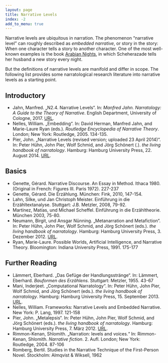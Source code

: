 ```yaml
---
layout: page
title: Narrative Levels
index: -2
add_to_menu: true
---
```


Narrative levels are ubiquitous in narration. The phenomenon “narrative level” can roughly described as *embedded narrative*, or story in the story: When one character tells a story to another character. One of the most well-known examples is the book [Arabian Nights](https://en.m.wikipedia.org/wiki/One_Thousand_and_One_Nights), in which Scheherazade tells her husband a new story every night. 

But the definitions of narrative levels are manifold and differ in scope. The following list provides some narratological research literature into narrative levels as a starting point.

## Introductory

- Jahn, Manfred.  „N2.4. Narrative Levels“. In: *Manfred Jahn. Narratology: A Guide to the Theory of Narrative*. English Department, University of Cologne, 2017. [URL](http://www.uni-koeln.de/~ame02/pppn.htm#N2.4).
- Nelles, William. „Embedding“. In: David Herman, Manfred Jahn, and Marie-Laure Ryan (eds.). *Routledge Encyclopedia of Narrative Theory*. London; New York: Routledge, 2005. 134-135.
- Pier, John. „Narrative Levels (revised version; uploaded 23 April 2014)“. In: Peter Hühn, John Pier, Wolf Schmid, and Jörg Schönert (.). *the living handbook of narratology*. Hamburg: Hamburg University Press, 22. August 2014. [URL](http://www.lhn.uni-hamburg.de/article/narrative-levels-revised-version-uploaded-23-april-2014).

## Basics

- Genette, Gérard. Narrative Discourse. An Essay in Method. Ithaca 1980. (Original in French: Figures III. Paris 1972). 227-237
- Genette, Gérard. Die Erzählung. München: Fink, 2010, 147-154.
- Lahn, Silke, und Jan Christoph Meister. Einführung in die Erzähltextanalyse. Stuttgart: J.B. Metzler, 2008, 79-92.
- Martínez, Matías, und Michael Scheffel. Einführung in die Erzähltheorie. München 2003, 75-80.
- Neumann, Birgit, und Ansgar Nünning. „Metanarration and Metafiction“.  In: Peter Hühn, John Pier, Wolf Schmid, and Jörg Schönert (eds.). *the living handbook of narratology*. Hamburg: Hamburg University Press, 3. Dezember 2012. [URL](http://www.lhn.uni-hamburg.de/article/metanarration-and-metafiction).
- Ryan, Marie-Laure. Possible Worlds, Artificial Intelligence, and Narrative Theory. Bloomington: Indiana University Press, 1991. 175-177

## Further Reading

- Lämmert, Eberhard. „Das Gefüge der Handlungsstränge“. In: Lämmert, Eberhard. *Bauformen des Erzählens*. Stuttgart: Metzler, 1955. 43-67
- Mani, Inderjeet. „Computational Narratology“. In: Peter Hühn, John Pier, Wolf Schmid, and Jörg Schönert (eds.). *the living handbook of narratology*. Hamburg: Hamburg University Press, 15. September 2013. [URL](http://www.lhn.uni-hamburg.de/article/computational-narratology).
- Nelles, William. Frameworks: Narrative Levels and Embedded Narrative. New York: P. Lang, 1997. 121-158
- Pier, John. „Metalepsis“. In: Peter Hühn, John Pier, Wolf Schmid, and Jörg Schönert (eds.). *the living handbook of narratology*. Hamburg: Hamburg University Press, 7. März 2012. [URL](http://hup.sub.uni-hamburg.de/lhn/index.php?title=Metalepsis&oldid=1509).
- Rimmon-Kenan, Shlomith. „Narration: levels and voices.“ In: Rimmon-Kenan, Shlomith. *Narrative fiction*. 2. Aufl. London; New York: Routledge, 2004. 87-106
- Romberg, Bertil. Studies in the Narrative Technique of the First-Person Novel. Stockholm: Almqvist & Wiksell, 1962
